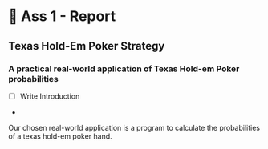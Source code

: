 # 📄 Ass 1 - Report

## Texas Hold-Em Poker Strategy

### A practical real-world application of Texas Hold-em Poker probabilities

* [ ] Write Introduction
*

Our chosen real-world application is a program to calculate the probabilities of a texas hold-em poker hand.

